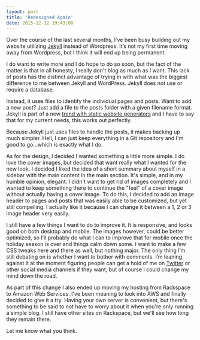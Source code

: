 ```yaml
---
layout: post
title: 'Redesigned Again'
date: 2015-12-12 19:43:00
---
```


Over the course of the last several months, I’ve been busy building out my website utilizing <a href="https://jekyllrb.com/" target="_blank" rel="noopener">Jekyll</a> instead of Wordpress. It’s not my first time moving away from Wordpress, but I think it will end up being permanent.

I do want to write more and I do hope to do so soon, but the fact of the matter is that in all honesty, I really don't blog as much as I want. This lack of posts has the distinct advantage of trying in with what was the biggest difference to me between Jekyll and WordPress. Jekyll does not use or require a database.

Instead, it uses files to identify the individual pages and posts. Want to add a new post? Just add a file to the posts folder with a given filename format. Jekyll is part of a new <a href="http://www.smashingmagazine.com/2015/11/modern-static-website-generators-next-big-thing/" target="_blank" rel="noopener">trend with static website generators</a> and I have to say that for my current needs, this works out perfectly.

Because Jekyll just uses files to handle the posts, it makes backing up much simpler. Hell, I can just keep everything in a Git repository and I'm good to go...which is exactly what I do.

As for the design, I decided I wanted something a little more simple. I do love the cover images, but decided that want really what I wanted for the new look. I decided I liked the idea of a short summary about myself in a sidebar with the main content in the main section. It's simple, and in my humble opinion, elegant. I didn't want to get rid of images completely and I wanted to keep something there to continue the "feel" of a cover image without actually having a cover image. To do this, I decided to add an image header to pages and posts that was easily able to be customized, but yet still compelling. I actually like it because I can change it between a 1, 2 or 3 image header very easily.

I still have a few things I want to do to improve it. It is responsive, and looks good on both desktop and mobile. The images however, could be better optimized, so I’ll probably do what I can to improve that for mobile once the holiday season is over and things calm down some. I want to make a few CSS tweaks here and there as well, but nothing major. The only thing I’m still debating on is whether I want to bother with comments. I’m leaning against it at the moment figuring people can get a hold of me on <a href="https://www.twitter.com/kpwags" target="_blank" rel="noopener">Twitter</a> or other social media channels if they want, but of course I could change my mind down the road.

As part of this change I also ended up moving my hosting from Rackspace to Amazon Web Services. I've been meaning to look into AWS and finally decided to give it a try. Having your own server is convenient, but there's something to be said to not have to worry about it when you're only running a simple blog. I still have other sites on Rackspace, but we'll see how long they remain there.

Let me know what you think.
